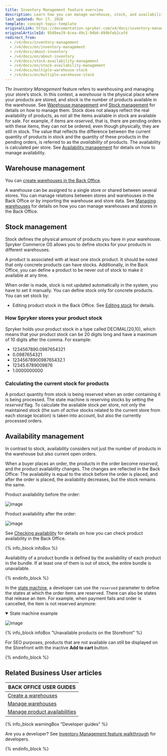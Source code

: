 ```yaml
---
title: Inventory Management feature overview
description: Learn how you can manage warehouse, stock, and availability with the Inventory Management feature
last_updated: Mar 17, 2020
template: concept-topic-template
originalLink: https://documentation.spryker.com/v4/docs/inventory-management
originalArticleId: 95d9ee29-6cea-49c2-94b6-899bfeb2cafd
redirect_from:
  - /v4/docs/inventory-management
  - /v4/docs/en/inventory-management
  - /v4/docs/about-inventory
  - /v4/docs/en/about-inventory
  - /v4/docs/stock-availability-management
  - /v4/docs/en/stock-availability-management
  - /v4/docs/multiple-warehouse-stock
  - /v4/docs/en/multiple-warehouse-stock
---
```


Thr *Inventory Management* feature refers to warehousing and managing your store’s stock. In this context, a *warehouse* is the physical place where your products are stored, and *stock* is the number of products available in the warehouse. See [Warehouse management](#warehouse-management) and [Stock management](#stock-management) for details on how to manage them.
Stock does not always reflect the real availability of products, as not all the items available in stock are available for sale. For example, if items are *reserved*, that is, there are pending orders with these items, they can not be ordered, even though physically, they are still in stock. The value that reflects the difference between the current quantity of products in stock and the quantity of these products in the pending orders, is referred to as the *availability* of products. The availability is calculated per store. See [Availability management](#availability-management) for details on how to manage availability.

## Warehouse management

You can [create warehouses in the Back Office](/docs/scos/user/back-office-user-guides/{{page.version}}/administration/warehouses/creating-warehouses.html).

A warehouse can be assigned to a single store or shared between several stores. You can manage relations between stores and warehouses in the Back Office or by importing the warehouse and store data. See [Managing warehouses](/docs/scos/user/back-office-user-guides/{{page.version}}/administration/warehouses/managing-warehouses.html) for details on how you can manage warehouses and stores in the Back Office.

## Stock management

Stock defines the physical amount of products you have in your warehouse. Spryker Commerce OS allows you to define stocks for your products in different warehouses.

A product is associated with at least one stock product. It should be noted that only concrete products can have stocks. Additionally, in the Back Office, you can define a product to be never out of stock to make it available at any time.

When order is made, stock is not updated automatically in the system, you have to set it manually. You can define stock only for concrete products. You can set stock by:

* Editing product stock in the Back Office. See [Editing stock](/docs/scos/user/back-office-user-guides/{{page.version}}/catalog/availability/managing-products-availability.html#editing-stock) for details.

### How Spryker stores your product stock
Spryker holds your product stock in a type called DECIMAL(20,10), which means that your product stock can be 20 digits long and have a maximum of 10 digits after the comma. For example:

* 1234567890.0987654321
* 0.0987654321
* 1234567890098765432.1
* 12345.6789009876
* 1.0000000000

### Calculating the current stock for products
A product quantity from stock is being reserved when an order containing it is being processed. The state machine is reserving stocks by setting the *reserved* flag. To calculate the available stock per store, not only the maintained stock (the sum of *active* stocks related to the current store from each storage location) is taken into account, but also the currently processed orders.


## Availability management

In contrast to stock, availability considers not just the number of products in the warehouse but also current open orders.

When a buyer places an order, the products in the order become *reserved*, and the product availability changes. The changes are reflected in the Back Office: The availability is equal to the stock before the order is placed, and after the order is placed, the availability decreases, but the stock remains the same.

Product availability before the order:

![image](https://spryker.s3.eu-central-1.amazonaws.com/docs/Features/Inventory+Management/before-order-placement.png)

Product availability after the order:

![image](https://spryker.s3.eu-central-1.amazonaws.com/docs/Features/Inventory+Management/after-order-placement.png)

See [Checking availability](/docs/scos/user/back-office-user-guides/{{page.version}}/catalog/availability/managing-products-availability.html#checking-availability) for details on how you can check product availability in the Back Office.

{% info_block infoBox %}

Availability of a product bundle is defined by the availability of each product in the bundle. If at least one of them is out of stock, the entire bundle is unavailable.

{% endinfo_block %}

In the [state machine](/docs/scos/dev/back-end-development/data-manipulation/datapayload-conversion/state-machine/order-process-modelling-via-state-machines.html), a developer can use the `reserved` parameter to define the states at which the order items are reserved. There can also be states that release an item. For example, when payment fails and order is cancelled, the item is not reserved anymore:

<details open>
<summary markdown='span'>State machine example</summary>

![image](https://spryker.s3.eu-central-1.amazonaws.com/docs/Features/Inventory+Management/state-machine.png)

</details>

{% info_block infoBox "Unavailable products on the Storefront" %}

For SEO purposes, products that are not available can still be displayed on the Storefront with the inactive **Add to cart** button.

{% endinfo_block %}

## Related Business User articles

|BACK OFFICE USER GUIDES|
|---|
| [Create a warehouses](/docs/scos/user/back-office-user-guides/{{page.version}}/administration/warehouses/creating-warehouses.html)  |
| [Manage warehouses](/docs/scos/user/back-office-user-guides/{{page.version}}/administration/warehouses/managing-warehouses.html) |
| [Manage product availabilities](/docs/scos/user/back-office-user-guides/{{page.version}}/catalog/availability/managing-products-availability.html)  |

{% info_block warningBox "Developer guides" %}

Are you a developer? See [Inventory Management feature walkthrough](/docs/scos/dev/feature-walkthroughs/{{page.version}}/inventory-management-feature-walkthrough/inventory-management-feature-walkthrough.html) for developers.

{% endinfo_block %}
